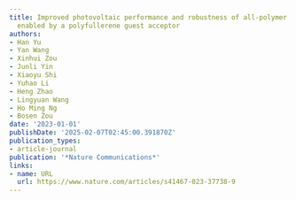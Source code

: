 ```yaml
---
title: Improved photovoltaic performance and robustness of all-polymer solar cells
  enabled by a polyfullerene guest acceptor
authors:
- Han Yu
- Yan Wang
- Xinhui Zou
- Junli Yin
- Xiaoyu Shi
- Yuhao Li
- Heng Zhao
- Lingyuan Wang
- Ho Ming Ng
- Bosen Zou
date: '2023-01-01'
publishDate: '2025-02-07T02:45:00.391870Z'
publication_types:
- article-journal
publication: '*Nature Communications*'
links:
- name: URL
  url: https://www.nature.com/articles/s41467-023-37738-9
---
```

